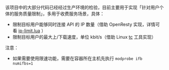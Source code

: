 该项目中的大部分代码已经经过生产环境的检验，目前主要用于实现「针对用户个体的服务质量限制」，多用于收费服务场景，具体：

* 限制目标用户能够同时连接 API 的 IP 数量（借助 OpenResty 实现，详情可看 [ip-limit.lua](nginx/ip-limit.lua) ）
* 限制目标用户的最大上/下载速度，单位 kbit/s（借助 Linux [tc](https://en.wikipedia.org/wiki/Tc_(Linux)) 工具实现）

注意：

* 如果需要使用限速功能，需要在容器所在主机先执行 `modprobe ifb numifbs=1`
